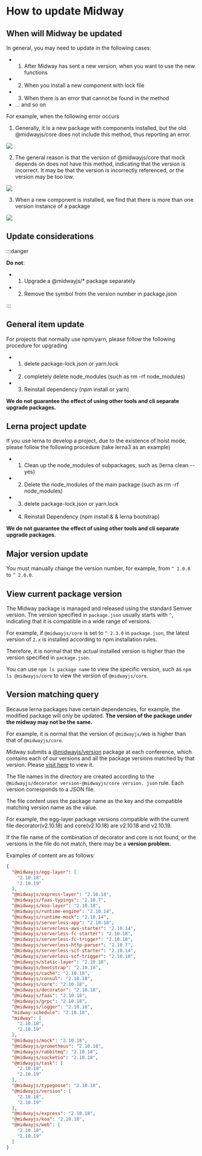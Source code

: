 # How to update Midway



## When will Midway be updated

In general, you may need to update in the following cases:

- 1. After Midway has sent a new version, when you want to use the new functions
- 2. When you install a new component with lock file
- 3. When there is an error that cannot be found in the method
- ... and so on

For example, when the following error occurs

1. Generally, it is a new package with components installed, but the old @midwayjs/core does not include this method, thus reporting an error.

![](https://img.alicdn.com/imgextra/i3/O1CN01dDNRZr1MBPewPo7Xg_!!6000000001396-2-tps-1196-317.png)

2. The general reason is that the version of @midwayjs/core that mock depends on does not have this method, indicating that the version is incorrect. It may be that the version is incorrectly referenced, or the version may be too low.

![](https://img.alicdn.com/imgextra/i3/O1CN01HVMJKP1xNuFO2Wv73_!!6000000006432-2-tps-1055-135.png)

3. When a new component is installed, we find that there is more than one version instance of a package

![](https://img.alicdn.com/imgextra/i3/O1CN01jZxQu91YBCs0N9S9Y_!!6000000003020-2-tps-1133-43.png)

## Update considerations

:::danger

**Do not**:


- 1. Upgrade a @midwayjs/* package separately
- 2. Remove the symbol from the version number in package.json

:::




## General item update


For projects that normally use npm/yarn, please follow the following procedure for upgrading


- 1. delete package-lock.json or yarn.lock
- 2. completely delete node_modules (such as rm -rf node_modules)
- 3. Reinstall dependency (npm install or yarn)



**We do not guarantee the effect of using other tools and cli separate upgrade packages.**




## Lerna project update


If you use lerna to develop a project, due to the existence of hoist mode, please follow the following procedure (take lerna3 as an example)



- 1. Clean up the node_modules of subpackages, such as (lerna clean -- yes)
- 2. Delete the node_modules of the main package (such as rm -rf node_modules)
- 3. delete package-lock.json or yarn.lock
- 4. Reinstall Dependency (npm install & & lerna bootstrap)



**We do not guarantee the effect of using other tools and cli separate upgrade packages.**


## Major version update


You must manually change the version number, for example, from `^ 1.0.0` to `^ 2.0.0`.



## View current package version


The Midway package is managed and released using the standard Semver version. The version specified in `package.json` usually starts with `^`, indicating that it is compatible in a wide range of versions.


For example, if `@midwayjs/core` is set to `^ 2.3.0` in `package.json`, the latest version of `2.x` is installed according to npm installation rules.


Therefore, it is normal that the actual installed version is higher than the version specified in `package.json`.


You can use `npm ls package name` to view the specific version, such as `npm ls @midwayjs/core` to view the version of `@midwayjs/core`.


## Version matching query


Because lerna packages have certain dependencies, for example, the modified package will only be updated. **The version of the package under the midway may not be the same.**


For example, it is normal that the version of `@midwayjs/Web` is higher than that of `@midwayjs/core`.


Midway submits a [@midwayjs/version](https://www.npmjs.com/package/@midwayjs/version) package at each conference, which contains each of our versions and all the package versions matched by that version. Please [visit here](https://github.com/midwayjs/midway/tree/2.x/packages/version/versions) to view it.


The file names in the directory are created according to the `@midwayjs/decorator version-@midwayjs/core version. json` rule. Each version corresponds to a JSON file.


The file content uses the package name as the key and the compatible matching version name as the value.


For example, the egg-layer package versions compatible with the current file decorator(v2.10.18) and core(v2.10.18) are v2.10.18 and v2.10.19.


If the file name of the combination of decorator and core is not found, or the versions in the file do not match, there may be a **version problem**.


Examples of content are as follows:
```json
{
  "@midwayjs/egg-layer": [
    "2.10.18",
    "2.10.19"
  ],
  "@midwayjs/express-layer": "2.10.18",
  "@midwayjs/faas-typings": "2.10.7",
  "@midwayjs/koa-layer": "2.10.18",
  "@midwayjs/runtime-engine": "2.10.14",
  "@midwayjs/runtime-mock": "2.10.14",
  "@midwayjs/serverless-app": "2.10.18",
  "@midwayjs/serverless-aws-starter": "2.10.14",
  "@midwayjs/serverless-fc-starter": "2.10.18",
  "@midwayjs/serverless-fc-trigger": "2.10.18",
  "@midwayjs/serverless-http-parser": "2.10.7",
  "@midwayjs/serverless-scf-starter": "2.10.14",
  "@midwayjs/serverless-scf-trigger": "2.10.18",
  "@midwayjs/static-layer": "2.10.18",
  "@midwayjs/bootstrap": "2.10.18",
  "@midwayjs/cache": "2.10.18",
  "@midwayjs/consul": "2.10.18",
  "@midwayjs/core": "2.10.18",
  "@midwayjs/decorator": "2.10.18",
  "@midwayjs/faas": "2.10.18",
  "@midwayjs/grpc": "2.10.18",
  "@midwayjs/logger": "2.10.18",
  "midway-schedule": "2.10.18",
  "midway": [
    "2.10.18",
    "2.10.19"
  ],
  "@midwayjs/mock": "2.10.18",
  "@midwayjs/prometheus": "2.10.18",
  "@midwayjs/rabbitmq": "2.10.18",
  "@midwayjs/socketio": "2.10.18",
  "@midwayjs/task": [
    "2.10.18",
    "2.10.19"
  ],
  "@midwayjs/typegoose": "2.10.18",
  "@midwayjs/version": [
    "2.10.18",
    "2.10.19"
  ],
  "@midwayjs/express": "2.10.18",
  "@midwayjs/koa": "2.10.18",
  "@midwayjs/web": [
    "2.10.18",
    "2.10.19"
  ]
}
```
